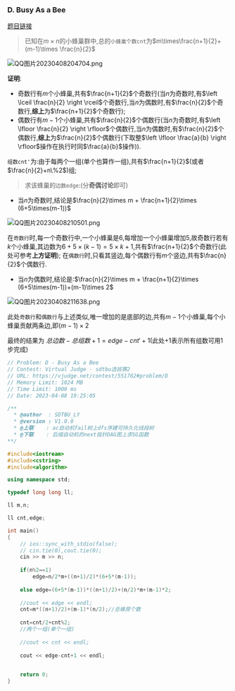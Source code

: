 ### D. Busy As a Bee

[题目链接](https://qoj.ac/problem/5678)

> 已知在$m\times n$的小蜂巢群中,总的`小蜂巢个数cnt`为$m\times\frac{n+1}{2}+ (m-1)\times \frac{n}{2}$


![QQ图片20230408204704.png](https://cdn.acwing.com/media/article/image/2023/04/08/85276_8a522ffbd6-QQ图片20230408204704.png) 

**证明**:

* 奇数行有$m$个小蜂巢,共有$\frac{n+1}{2}$个奇数行(当$n$为奇数时,有$\left \lceil \frac{n}{2} \right \rceil$个奇数行,当$n$为偶数时,有$\frac{n}{2}$个奇数行,**综上**为$\frac{n+1}{2}$个奇数行);
* 偶数行有$m-1$个小蜂巢,共有$\frac{n}{2}$个偶数行(当$n$为奇数时,有$\left \lfloor \frac{n}{2} \right \rfloor$个偶数行,当$n$为偶数时,有$\frac{n}{2}$个偶数行,**综上**为$\frac{n}{2}$个偶数行(下取整$\left \lfloor \frac{a}{b} \right \rfloor$操作在执行时同$\frac{a}{b}$操作)).

`组数cnt'`为:由于每两个一组(单个也算作一组),共有$\frac{n+1}{2}$(或者$\frac{n}{2}+n\%2$)组;

> 求该蜂巢的`边数edge`:(分**奇偶讨论**即可)

* 当$n$为奇数时,结论是$\frac{n}{2}\times m + \frac{n+1}{2}\times (6+5\times(m-1))$

![QQ图片20230408210501.png](https://cdn.acwing.com/media/article/image/2023/04/08/85276_005a015cd6-QQ图片20230408210501.png) 

在`奇数行`时,每一个奇数行中,一个小蜂巢是$6$,每增加一个小蜂巢增加$5$,故奇数行若有$k$个小蜂巢,其边数为$6+5\times (k-1)=5\times k+1$,共有$\frac{n+1}{2}$个奇数行(此处可参考**上方证明**);
在`偶数行`时,只看其竖边,每个偶数行有$m$个竖边,共有$\frac{n}{2}$个偶数行.


* 当$n$为偶数时,结论是:$\frac{n}{2}\times m + \frac{n+1}{2}\times (6+5\times(m-1))+(m-1)\times 2$

![QQ图片20230408211638.png](https://cdn.acwing.com/media/article/image/2023/04/08/85276_a188762ad6-QQ图片20230408211638.png) 

此处`奇数行`和`偶数行`与上述类似,唯一增加的是底部的边,共有$m-1$个小蜂巢,每个小蜂巢贡献两条边,即$(m-1)\times 2$


最终的结果为 $总边数-总组数+1=edge-cnt'+1$(此处$+1$表示所有组数可用$1$步完成)

```c++
// Problem: D - Busy As a Bee
// Contest: Virtual Judge - sdtbu选拔赛2
// URL: https://vjudge.net/contest/551762#problem/D
// Memory Limit: 1024 MB
// Time Limit: 1000 ms
// Date: 2023-04-08 19:25:05

/**
  * @author  : SDTBU_LY
  * @version : V1.0.0
  * @上联    : ac自动机fail树上dfs序建可持久化线段树
  * @下联    : 后缀自动机的next指针DAG图上求SG函数
**/

#include<iostream>
#include<cstring>
#include<algorithm>

using namespace std;

typedef long long ll;

ll m,n;

ll cnt,edge;

int main()
{
    // ios::sync_with_stdio(false);
    // cin.tie(0),cout.tie(0);
    cin >> m >> n;
    
    if(n%2==1)
        edge=n/2*m+((n+1)/2)*(6+5*(m-1));
    
    else edge=(6+5*(m-1))*((n+1)/2)+(n/2)*m+(m-1)*2;
    
    //cout << edge << endl;
    cnt=m*((n+1)/2)+(m-1)*(n/2);//总蜂房个数
    
    cnt=cnt/2+cnt%2;
    //两个一组(单个一组)
    
    //cout << cnt << endl;
    
    cout << edge-cnt+1 << endl;
    

    return 0;
}
```
